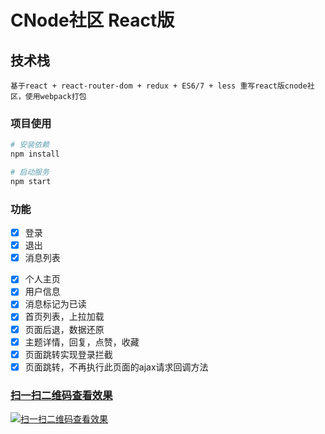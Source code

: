 # CNode社区 React版

## 技术栈
```
基于react + react-router-dom + redux + ES6/7 + less 重写react版cnode社区，使用webpack打包
```

### 项目使用

``` bash
# 安装依赖
npm install

# 启动服务
npm start
```

### 功能
- [x] 登录
- [x] 退出
- [x] 消息列表
<!-- - [x] 消息提醒 -->
- [x] 个人主页
- [x] 用户信息
- [x] 消息标记为已读
- [x] 首页列表，上拉加载
- [x] 页面后退，数据还原
- [x] 主题详情，回复，点赞，收藏
- [x] 页面跳转实现登录拦截
- [x] 页面跳转，不再执行此页面的ajax请求回调方法

### [扫一扫二维码查看效果](https://liuzuan.github.io/react-cnode-build/)
 [![扫一扫二维码查看效果](https://github.com/liuzuan/react-cnode/blob/master/src/assets/react-cnode.png)](https://liuzuan.github.io/react-cnode-build/)
